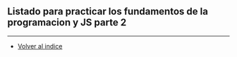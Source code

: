 ## Listado para practicar los fundamentos de la programacion y JS parte 2


___

- [Volver al indice](../Ejercicios.md)
